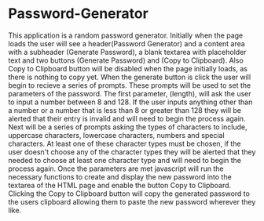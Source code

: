 # Password-Generator

This application is a random password generator. Initially when the page loads the user will see a header(Password Generator) and a content area with a subheader (Generate Password), a blank textarea with placeholder text and two buttons (Generate Password) and (Copy to Clipboard). Also Copy to Clipboard button will be disabled when the page initially loads, as there is nothing to copy yet. When the generate button is click the user will begin to recieve a series of prompts. These prompts will be used to set the parameters of the password. The first parameter, (length), will ask the user to input a number between 8 and 128. If the user inputs anything other than a number or a number that is less than 8 or greater than 128 they will be alerted that their entry is invalid and will need to begin the process again. Next will be a series of prompts asking the types of characters to include, uppercase characters, lowercase characters, numbers and special characters. At least one of these character types must be chosen, if the user doesn't choose any of the character types they will be alerted that they needed to choose at least one character type and will need to begin the process again. Once the parameters are met javascript will run the necessary functions to create and display the new password into the textarea of the HTML page and enable the button Copy to Clipboard. Clicking the Copy to Clipboard button will copy the generated password to the users clipboard allowing them to paste the new password wherever they like.